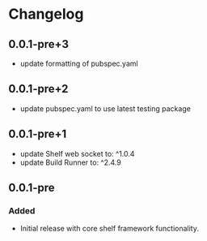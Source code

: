 # Changelog

## 0.0.1-pre+3

- update formatting of pubspec.yaml

## 0.0.1-pre+2

- update pubspec.yaml to use latest testing package

## 0.0.1-pre+1

- update Shelf web socket to: ^1.0.4
- update Build Runner to: ^2.4.9

## 0.0.1-pre

### Added
- Initial release with core shelf framework functionality.



